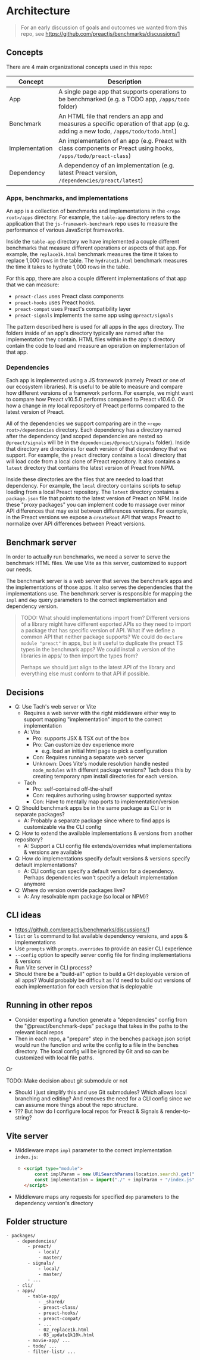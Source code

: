 # Architecture

> For an early discussion of goals and outcomes we wanted from this repo, see
> <https://github.com/preactjs/benchmarks/discussions/1>

## Concepts

There are 4 main organizational concepts used in this repo:

| Concept        | Description                                                                                                                     |
| -------------- | ------------------------------------------------------------------------------------------------------------------------------- |
| App            | A single page app that supports operations to be benchmarked (e.g. a TODO app, `/apps/todo` folder)                             |
| Benchmark      | An HTML file that renders an app and measures a specific operation of that app (e.g. adding a new todo, `/apps/todo/todo.html`) |
| Implementation | An implementation of an app (e.g. Preact with class components or Preact using hooks, `/apps/todo/preact-class`)                |
| Dependency     | A dependency of an implementation (e.g. latest Preact version, `/dependencies/preact/latest`)                                   |

### Apps, benchmarks, and implementations

An app is a collection of benchmarks and implementations in the `<repo root>/apps` directory. For example, the `table-app` directory refers to the application that the `js-framework-benchmark` repo uses to measure the performance of various JavaScript frameworks.

Inside the `table-app` directory we have implemented a couple different benchmarks that measure different operations or aspects of that app. For example, the `replace1k.html` benchmark measures the time it takes to replace 1,000 rows in the table. The `hydrate1k.html` benchmark measures the time it takes to hydrate 1,000 rows in the table.

For this app, there are also a couple different implementations of that app that we can measure:

- `preact-class` uses Preact class components
- `preact-hooks` uses Preact hooks.
- `preact-compat` uses Preact's compatibility layer
- `preact-signals` implements the same app using `@preact/signals`

The pattern described here is used for all apps in the `apps` directory. The folders inside of an app's directory typically are named after the implementation they contain. HTML files within in the app's directory contain the code to load and measure an operation on implementation of that app.

### Dependencies

Each app is implemented using a JS framework (namely Preact or one of our ecosystem libraries). It is useful to be able to measure and compare how different versions of a framework perform. For example, we might want to compare how Preact v10.5.0 performs compared to Preact v10.6.0. Or how a change in my local repository of Preact performs compared to the latest version of Preact.

All of the dependencies we support comparing are in the `<repo root>/dependencies` directory. Each dependency has a directory named after the dependency (and scoped dependencies are nested so `@preact/signals` will be in the `dependencies/@preact/signals` folder). Inside that directory are directories for each version of that dependency that we support. For example, the `preact` directory contains a `local` directory that will load code from a local clone of Preact repository. It also contains a `latest` directory that contains the latest version of Preact from NPM.

Inside these directories are the files that are needed to load that dependency. For example, the `local` directory contains scripts to setup loading from a local Preact repository. The `latest` directory contains a `package.json` file that points to the latest version of Preact on NPM. Inside these "proxy packages" you can implement code to massage over minor API differences that may exist between differences versions. For example, in the Preact versions we expose a `createRoot` API that wraps Preact to normalize over API differences between Preact versions.

## Benchmark server

In order to actually run benchmarks, we need a server to serve the benchmark HTML files. We use Vite as this server, customized to support our needs.

The benchmark server is a web server that serves the benchmark apps and the implementations of those apps. It also serves the dependencies that the implementations use. The benchmark server is responsible for mapping the `impl` and `dep` query parameters to the correct implementation and dependency version.

> TODO: What should implementations import from? Different versions of a library
> might have different exported APIs so they need to import a package that has
> specific version of API. What if we define a common API that neither package
> supports? We could do `declare module "preact"` in apps, but is it useful to
> duplicate the preact TS types in the benchmark apps? We could install a version
> of the libraries in apps/ to then import the types from?
>
> Perhaps we should just align to the latest API of the library and everything
> else must conform to that API if possible.

## Decisions

- Q: Use Tach's web server or Vite
  - Requires a web server with the right middleware either way to support mapping "implementation" import to the correct implementation
  - A: Vite
    - Pro: supports JSX & TSX out of the box
    - Pro: Can customize dev experience more
      - e.g. load an initial html page to pick a configuration
    - Con: Requires running a separate web server
    - Unknown: Does Vite's module resolution handle nested `node_modules` with different package versions? Tach does this by creating temporary npm install directories for each version.
  - Tach
    - Pro: self-contained off-the-shelf
    - Con: requires authoring using browser supported syntax
    - Con: Have to mentally map ports to implementation/version
- Q: Should benchmark apps be in the same package as CLI or in separate packages?
  - A: Probably a separate package since where to find apps is customizable via the CLI config
- Q: How to extend the available implementations & versions from another repository?
  - A: Support a CLI config file extends/overrides what implementations & versions are available
- Q: How do implementations specify default versions & versions specify default implementations?
  - A: CLI config can specify a default version for a dependency. Perhaps dependencies won't specify a default implementation anymore
- Q: Where do version override packages live?
  - A: Any resolvable npm package (so local or NPM)?

## CLI ideas

- https://github.com/preactjs/benchmarks/discussions/1
- `list` or `ls` command to list available dependency versions, and apps & implementations
- Use `prompts` with `prompts.overrides` to provide an easier CLI experience
- `--config` option to specify server config file for finding implementations & versions
- Run Vite server in CLI process?
- Should there be a "build-all" option to build a GH deployable version of all apps? Would probably be difficult as I'd need to build out versions of each implementation for each version that is deployable

## Running in other repos

- Consider exporting a function generate a "dependencies" config from the "@preact/benchmark-deps" package that takes in the paths to the relevant local repos
- Then in each repo, a "prepare" step in the benches package.json script would run the function and write the config to a file in the benches directory. The local config will be ignored by Git and so can be customized with local file paths.

Or

TODO: Make decision about git submodule or not

- Should I just simplify this and use Git submodules? Which allows local branching and editing? And removes the need for a CLI config since we can assume more things about the repo structure.
- ??? But how do I configure local repos for Preact & Signals & render-to-string?

## Vite server

- Middleware maps `impl` parameter to the correct implementation `index.js`:
  - ```html
    <script type="module">
    	const implParam = new URLSearchParams(location.search).get("impl");
    	const implementation = import("./" + implParam + "/index.js");
    </script>
    ```
- Middleware maps any requests for specified `dep` parameters to the dependency version's directory

## Folder structure

```txt
- packages/
	- dependencies/
		- preact/
			- local/
			- master/
		- signals/
			- local/
			- master/
		- ...
	- cli/
	- apps/
		- table-app/
			- _shared/
			- preact-class/
			- preact-hooks/
			- preact-compat/
			- ...
			- 02_replace1k.html
			- 03_update1k10k.html
		- movie-app/ ...
		- todo/ ...
		- filter-list/ ...
```
